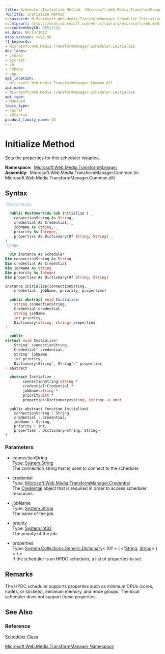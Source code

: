 ```yaml
---
title: Scheduler.Initialize Method  (Microsoft.Web.Media.TransformManager)
TOCTitle: Initialize Method
ms:assetid: M:Microsoft.Web.Media.TransformManager.Scheduler.Initialize(System.String,Microsoft.Web.Media.TransformManager.Credential,System.String,System.Int32,System.Collections.Generic.Dictionary{System.String,System.String})
ms:mtpsurl: https://msdn.microsoft.com/en-us/library/microsoft.web.media.transformmanager.scheduler.initialize(v=VS.90)
ms:contentKeyID: 35521123
ms.date: 06/14/2012
mtps_version: v=VS.90
f1_keywords:
- Microsoft.Web.Media.TransformManager.Scheduler.Initialize
dev_langs:
- csharp
- jscript
- vb
- FSharp
- cpp
api_location:
- Microsoft.Web.Media.TransformManager.Common.dll
api_name:
- Microsoft.Web.Media.TransformManager.Scheduler.Initialize
api_type:
- Managed
topic_type:
- apiref
- kbSyntax
product_family_name: VS
---
```


# Initialize Method

Sets the properties for this scheduler instance.

**Namespace:**  [Microsoft.Web.Media.TransformManager](microsoft-web-media-transformmanager-namespace.md)  
**Assembly:**  Microsoft.Web.Media.TransformManager.Common (in Microsoft.Web.Media.TransformManager.Common.dll)

## Syntax

```vb
'Declaration

  Public MustOverride Sub Initialize ( _
    connectionString As String, _
    credential As Credential, _
    jobName As String, _
    priority As Integer, _
    properties As Dictionary(Of String, String) _
)
'Usage

  Dim instance As Scheduler
Dim connectionString As String
Dim credential As Credential
Dim jobName As String
Dim priority As Integer
Dim properties As Dictionary(Of String, String)

instance.Initialize(connectionString, _
    credential, jobName, priority, properties)
```

```csharp
  public abstract void Initialize(
    string connectionString,
    Credential credential,
    string jobName,
    int priority,
    Dictionary<string, string> properties
)
```

```cpp
  public:
virtual void Initialize(
    String^ connectionString, 
    Credential^ credential, 
    String^ jobName, 
    int priority, 
    Dictionary<String^, String^>^ properties
) abstract
```

``` fsharp
  abstract Initialize : 
        connectionString:string * 
        credential:Credential * 
        jobName:string * 
        priority:int * 
        properties:Dictionary<string, string> -> unit 
```

```jscript
  public abstract function Initialize(
    connectionString : String, 
    credential : Credential, 
    jobName : String, 
    priority : int, 
    properties : Dictionary<String, String>
)
```

### Parameters

  - connectionString  
    Type: [System.String](https://msdn.microsoft.com/library/s1wwdcbf)  
    The connection string that is used to connect to the scheduler.  

<!-- end list -->

  - credential  
    Type: [Microsoft.Web.Media.TransformManager.Credential](credential-class-microsoft-web-media-transformmanager.md)  
    The [Credential](credential-class-microsoft-web-media-transformmanager.md) object that is required in order to access scheduler resources.  

<!-- end list -->

  - jobName  
    Type: [System.String](https://msdn.microsoft.com/library/s1wwdcbf)  
    The name of the job.  

<!-- end list -->

  - priority  
    Type: [System.Int32](https://msdn.microsoft.com/library/td2s409d)  
    The priority of the job.  

<!-- end list -->

  - properties  
    Type: [System.Collections.Generic.Dictionary](https://msdn.microsoft.com/library/xfhwa508)\< (Of \< ( \<'[String](https://msdn.microsoft.com/library/s1wwdcbf), [String](https://msdn.microsoft.com/library/s1wwdcbf)\> ) \> ) \>  
    If the scheduler is an HPDC scheduler, a list of properties to set.  

## Remarks

The HPDC scheduler supports properties such as minimum CPUs (cores, nodes, or sockets), minimum memory, and node groups. The local scheduler does not support these properties.

## See Also

### Reference

[Scheduler Class](scheduler-class-microsoft-web-media-transformmanager.md)

[Microsoft.Web.Media.TransformManager Namespace](microsoft-web-media-transformmanager-namespace.md)

